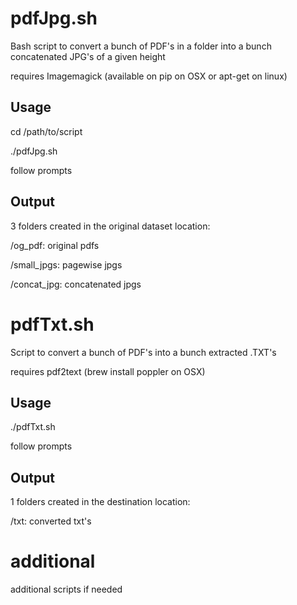 # pdfJpg.sh
Bash script to convert a bunch of PDF's in a folder into a bunch concatenated JPG's of a given height

requires Imagemagick (available on pip on OSX or apt-get on linux)

## Usage

cd /path/to/script

./pdfJpg.sh

follow prompts

## Output

3 folders created in the original dataset location:

/og_pdf:			original pdfs

/small_jpgs:		pagewise jpgs

/concat_jpg:		concatenated jpgs 

# pdfTxt.sh
Script to convert a bunch of PDF's into a bunch extracted .TXT's

requires pdf2text (brew install poppler on OSX)

## Usage

./pdfTxt.sh

follow prompts

## Output

1 folders created in the destination location:

/txt:			converted txt's

# additional

additional scripts if needed


